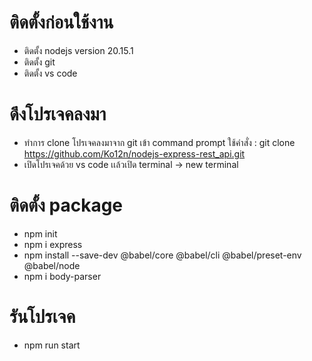 # ติดตั้งก่อนใช้งาน 
- ติดตั้ง nodejs version 20.15.1
- ติดตั้ง git
- ติดตั้ง vs code

# ดึงโปรเจคลงมา
- ทำการ clone โปรเจคลงมาจาก git เข้า command prompt ใช้คำสั่ง : git clone https://github.com/Ko12n/nodejs-express-rest_api.git
- เปิดโปรเจคด้วย vs code เเล้วเปิด terminal -> new terminal

# ติดตั้ง package
- npm init
- npm i express
- npm install --save-dev @babel/core @babel/cli @babel/preset-env @babel/node
- npm i body-parser

# รันโปรเจค
- npm run start
